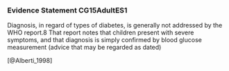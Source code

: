 ### Evidence Statement CG15AdultES1
Diagnosis, in regard of types of diabetes, is generally not addressed by the WHO report.8
That report notes that children present with severe symptoms, and that diagnosis is simply confirmed by blood glucose measurement (advice that may be regarded as dated) 



[@Alberti_1998]
